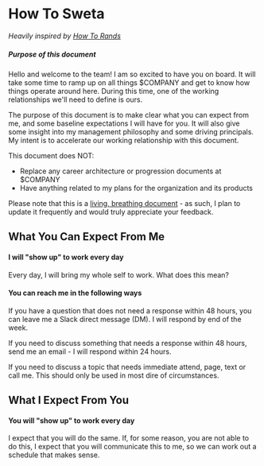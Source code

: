 # How To Sweta

_Heavily inspired by [How To Rands](http://randsinrepose.com/archives/how-to-rands/)_

##### Purpose of this document

Hello and welcome to the team! I am so excited to have you on board. It will take some time to ramp up on all things $COMPANY and get to know how things operate around here. During this time, one of the working relationships we'll need to define is ours.

The purpose of this document is to make clear what you can expect from me, and some baseline expectations I will have for you. It will also give some insight into my management philosophy and some driving principals. My intent is to accelerate our working relationship with this document.

This document does NOT:
* Replace any career architecture or progression documents at $COMPANY
* Have anything related to my plans for the organization and its products

Please note that this is a [living, breathing document](https://github.com/swetavajjhala/howtosweta/edit/master/howtosweta.md) - as such, I plan to update it frequently and would truly appreciate your feedback.


## What You Can Expect From Me


#### I will "show up" to work every day
Every day, I will bring my whole self to work. What does this mean?


#### You can reach me in the following ways
If you have a question that does not need a response within 48 hours, you can leave me a Slack direct message (DM). I will respond by end of the week.

If you need to discuss something that needs a response within 48 hours, send me an email - I will respond within 24 hours.

If you need to discuss a topic that needs immediate attend, page, text or call me. This should only be used in most dire of circumstances.

## What I Expect From You

#### You will "show up" to work every day
I expect that you will do the same. If, for some reason, you are not able to do this, I expect that you will communicate this to me, so we can work out a schedule that makes sense.
